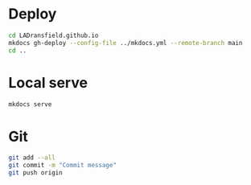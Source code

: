 # Deploy

```bash
cd LADransfield.github.io
mkdocs gh-deploy --config-file ../mkdocs.yml --remote-branch main
cd ..
```
# Local serve

```bash
mkdocs serve
```
# Git

```bash
git add --all
git commit -m "Commit message"
git push origin
```

